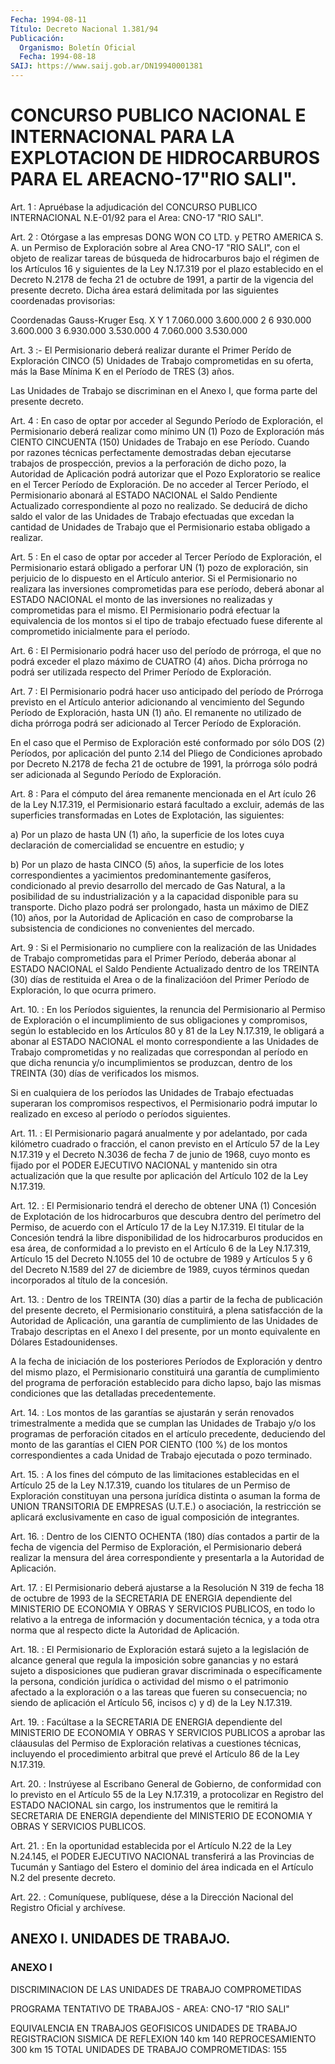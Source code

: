 ```yaml
---
Fecha: 1994-08-11
Título: Decreto Nacional 1.381/94
Publicación:
  Organismo: Boletín Oficial
  Fecha: 1994-08-18
SAIJ: https://www.saij.gob.ar/DN19940001381
---
```

# CONCURSO PUBLICO NACIONAL E INTERNACIONAL PARA LA EXPLOTACION DE HIDROCARBUROS PARA EL AREACNO-17"RIO SALI".

<a id="1"></a>
Art.  1  :  Apruébase  la  adjudicación  del  CONCURSO PUBLICO INTERNACIONAL    N.E-01/92    para  el  Area:  CNO-17  "RIO  SALI".

<a id="2"></a>
Art.  2  :  Otórgase  a  las empresas DONG WON CO LTD. y PETRO AMERICA S. A. un Permiso de Exploración  sobre  al Area CNO-17 "RIO SALI", con el objeto de realizar tareas de búsqueda de hidrocarburos bajo el régimen de los Artículos 16  y  siguientes de la  Ley N.17.319 por el plazo establecido en el Decreto  N.2178  de fecha  21  de octubre de 1991, a partir de la vigencia del presente decreto.  Dicha    área    estará  delimitada  por  las  siguientes coordenadas provisorias:

Coordenadas Gauss-Kruger   Esq.  X  Y  1 7.060.000 3.600.000  2 6 930.000 3.600.000  3 6.930.000 3.530.000    4  7.060.000  3.530.000

<a id="3"></a>
Art.  3  :- El Permisionario deberá realizar durante el Primer Perído de Exploración  CINCO  (5) Unidades de Trabajo comprometidas en su oferta, más la Base Mínima  K en el Período de TRES (3) años.

Las Unidades de Trabajo se discriminan  en  el  Anexo  I, que forma parte del presente decreto.

<a id="4"></a>
Art.  4  :  En caso de optar por acceder al Segundo Período de Exploración, el Permisionario  deberá  realizar  como mínimo UN (1) Pozo de Exploración más CIENTO CINCUENTA (150) Unidades  de Trabajo en    ese   Período.  Cuando  por  razones  técnicas  perfectamente demostradas  deban ejecutarse trabajos de prospección, previos a la perforación  de  dicho  pozo,  la  Autoridad  de  Aplicación  podrá autorizar que  el Pozo Exploratorio se realice en el Tercer Período de Exploración.  De  no acceder al Tercer Período, el Permisionario abonará  al  ESTADO  NACIONAL    el   Saldo  Pendiente  Actualizado correspondiente al pozo no realizado.  Se  deducirá  de dicho saldo el  valor  de  las  Unidades  de Trabajo efectuadas que excedan  la cantidad  de  Unidades  de  Trabajo  que  el  Permisionario  estaba obligado a realizar.

<a id="5"></a>
Art.  5 : En el caso de optar por acceder al Tercer Período de Exploración,  el  Permisionario  estará  obligado a perforar UN (1) pozo de exploración, sin perjuicio de lo dispuesto  en  el Artículo anterior.    Si  el  Permisionario  no  realizara  las  inversiones comprometidas  para  ese  período, deberá abonar al ESTADO NACIONAL el monto de las inversiones  no  realizadas y comprometidas para el mismo.  El  Permisionario podrá efectuar  la  equivalencia  de  los montos  si  el   tipo  de  trabajo  efectuado  fuese  diferente  al comprometido inicialmente para el período.

<a id="6"></a>
Art.  6  :  El  Permisionario  podrá  hacer uso del período de prórroga,  el que no podrá exceder el plazo máximo  de  CUATRO  (4) años. Dicha  prórroga  no  podrá  ser utilizada respecto del Primer Período de Exploración.

<a id="7"></a>
Art.  7  :  El  Permisionario  podrá  hacer uso anticipado del período  de Prórroga previsto en el Artículo  anterior  adicionando al vencimiento  del  Segundo  Período  de Exploración, hasta UN (1) año.  El  remanente  no  utilizado  de  dicha  prórroga  podrá  ser adicionado al Tercer Período de Exploración.

En el caso que el Permiso de Exploración  esté conformado por sólo DOS  (2)  Períodos,  por aplicación del punto 2.14  del  Pliego  de Condiciones aprobado por  Decreto  N.2178 de fecha 21 de octubre de 1991, la prórroga sólo podrá ser adicionada  al  Segundo Período de Exploración.

<a id="8"></a>
Art.  8  : Para el cómputo del área remanente mencionada en el Art ículo 26 de  la Ley N.17.319, el Permisionario estará facultado a excluir, además  de  las  superficies  transformadas  en Lotes de Explotación, las siguientes:

a)  Por  un plazo de hasta UN (1) año, la superficie de los  lotes cuya declaración  de  comercialidad se encuentre en estudio; y

b) Por un plazo de hasta  CINCO  (5)  años,  la  superficie de los lotes  correspondientes a yacimientos predominantemente  gasíferos, condicionado  al previo desarrollo del mercado de Gas Natural, a la posibilidad de  su  industrialización  y  a la capacidad disponible para  su  transporte.  Dicho plazo podrá ser prolongado,  hasta  un máximo de DIEZ (10) años,  por  la  Autoridad de Aplicación en caso de comprobarse la subsistencia de condiciones  no  convenientes del mercado.

<a id="9"></a>
Art. 9 : Si el Permisionario no cumpliere con la realización de las  Unidades  de  Trabajo  comprometidas  para  el Primer Período, deberáa  abonar  al ESTADO NACIONAL el Saldo Pendiente  Actualizado dentro de los TREINTA  (30)  días  de  restituida  el  Area o de la finalizacióon  del  Primer  Período  de Exploración, lo que  ocurra primero.

<a id="10"></a>
Art.  10.  :  En  los  Períodos  siguientes,  la  renuncia del Permisionario al Permiso de Exploración o el incumplimiento  de sus obligaciones  y  compromisos, según lo establecido en los Artículos 80  y  81 de la Ley  N.17.319,  le  obligará  a  abonar  al  ESTADO NACIONAL  el  monto  correspondiente  a  las  Unidades  de  Trabajo comprometidas  y  no realizadas que correspondan al período en  que dicha renuncia y/o  incumplimientos  se  produzcan,  dentro  de los TREINTA (30) días de verificados los mismos.

Si   en  cualquiera  de  los  períodos  las  Unidades  de  Trabajo efectuadas  superaran los compromisos respectivos, el Permisionario podrá  imputar  lo  realizado  en  exceso  al  período  o  períodos siguientes.

<a id="11"></a>
Art. 11. : El Permisionario pagará anualmente y por adelantado, por  cada  kilómetro  cuadrado  o fracción, el canon previsto en el Artículo 57 de la Ley N.17.319 y  el  Decreto  N.3036 de fecha 7 de junio  de  1968,  cuyo  monto  es  fijado  por  el PODER  EJECUTIVO NACIONAL y mantenido sin otra actualización que la  que resulte por aplicación del Artículo 102 de la Ley N.17.319.

<a id="12"></a>
Art.  12.  : El Permisionario tendrá el derecho de obtener UNA (1) Concesión de  Explotación  de  los  hidrocarburos  que descubra dentro del perímetro del Permiso, de acuerdo con el Artículo  17 de la  Ley  N.17.319.  El  titular  de  la  Concesión  tendrá la libre disponibilidad  de  los  hidrocarburos producidos en esa  área,  de conformidad a lo previsto  en  el  Artículo  6  de la Ley N.17.319, Artículo  15  del  Decreto  N.1055  del  10 de octubre  de  1989  y Artículos 5 y 6 del Decreto N.1589 del 27  de  diciembre  de  1989, cuyos  términos  quedan  incorporados  al  título  de la concesión.

<a id="13"></a>
Art. 13. : Dentro de los TREINTA (30) días a partir de la fecha de publicación  del presente decreto, el Permisionario constituirá, a plena satisfacción  de  la  Autoridad de Aplicación, una garantía de cumplimiento de las Unidades  de  Trabajo descriptas en el Anexo I del presente, por un monto equivalente en Dólares Estadounidenses.

A  la  fecha  de  iniciación  de  los  posteriores    Períodos  de Exploración  y dentro del mismo plazo, el Permisionario constituirá una  garantía  de    cumplimiento    del  programa  de  perforación establecido para dicho lapso, bajo las  mismas  condiciones que las detalladas precedentemente.

<a id="14"></a>
Art.  14.  :  Los montos de las garantías se ajustarán y serán renovados trimestralmente  a  medida que se cumplan las Unidades de Trabajo y/o los programas de perforación  citados  en  el  artículo precedente,  deduciendo  del  monto  de  las  garantías el CIEN POR CIENTO  (100  %) de los montos correspondientes a  cada  Unidad  de Trabajo ejecutada o pozo terminado.

<a id="15"></a>
Art.  15.  :  A  los  fines  del  cómputo  de las limitaciones establecidas  en  el  Artículo  25 de la Ley N.17.319,  cuando  los titulares  de  un Permiso de Exploración  constituyan  una  persona jurídica distinta  o  asuman  la  forma  de  UNION  TRANSITORIA  DE EMPRESAS    (U.T.E.)  o  asociación,  la  restricción  se  aplicará exclusivamente   en  caso  de  igual  composición  de  integrantes.

<a id="16"></a>
Art.  16. : Dentro de los CIENTO OCHENTA (180) días contados a partir de la  fecha  de  vigencia  del  Permiso  de Exploración, el Permisionario  deberá realizar la mensura del área  correspondiente y presentarla a la Autoridad de Aplicación.

<a id="17"></a>
Art. 17. : El Permisionario deberá ajustarse a la Resolución N 319 de  fecha  18  de  octubre  de 1993 de la SECRETARIA DE ENERGIA dependiente  del  MINISTERIO  DE  ECONOMIA   Y  OBRAS  Y  SERVICIOS PUBLICOS,  en  todo  lo  relativo  a  la entrega de  información  y documentación técnica, y a toda otra norma  que  al  respecto dicte la Autoridad de Aplicación.

<a id="18"></a>
Art.  18. : El Permisionario de Exploración estará sujeto a la legislación  de  alcance  general  que  regula  la imposición sobre ganancias  y no estará sujeto a disposiciones que  pudieran  gravar discriminada  o  específicamente  la  persona, condición jurídica o actividad del mismo o el patrimonio afectado  a  la exploración o a las tareas que fueren su consecuencia; no siendo de  aplicación  el Artículo 56, incisos c) y d) de la Ley N.17.319.

<a id="19"></a>
Art. 19. : Facúltase a la SECRETARIA DE ENERGIA dependiente del MINISTERIO  DE  ECONOMIA Y OBRAS Y SERVICIOS PUBLICOS a aprobar las cláausulas  del  Permiso  de  Exploración  relativas  a  cuestiones técnicas,  incluyendo   el  procedimiento  arbitral  que  prevé  el Artículo 86 de la Ley N.17.319.

<a id="20"></a>
Art.  20.  :  Instrúyese  al Escribano General de Gobierno, de conformidad con lo previsto en el  Artículo  55 de la Ley N.17.319, a  protocolizar  en  Registro del ESTADO NACIONAL  sin  cargo,  los instrumentos que le remitirá  la  SECRETARIA DE ENERGIA dependiente del  MINISTERIO  DE  ECONOMIA  Y  OBRAS    Y   SERVICIOS  PUBLICOS.

<a id="21"></a>
Art.  21. : En la oportunidad establecida por el Artículo N.22 de la Ley N.24.145,  el  PODER EJECUTIVO NACIONAL transferirá a las Provincias de Tucumán y Santiago  del  Estero  el  dominio del área indicada en el Artículo N.2 del presente decreto.

<a id="22"></a>
Art.  22.  :  Comuníquese,  publíquese,  dése  a  la Dirección Nacional del Registro Oficial y archívese.

## ANEXO I. UNIDADES DE TRABAJO.

### ANEXO I

<a id="1"></a>
DISCRIMINACION  DE  LAS  UNIDADES DE TRABAJO COMPROMETIDAS

PROGRAMA  TENTATIVO DE TRABAJOS  -  AREA:  CNO-17  "RIO  SALI"

EQUIVALENCIA  EN    TRABAJOS  GEOFISICOS  UNIDADES  DE  TRABAJO REGISTRACION   SISMICA DE REFLEXION 140 km 140  REPROCESAMIENTO 300 km 15  TOTAL UNIDADES DE TRABAJO COMPROMETIDAS: 155